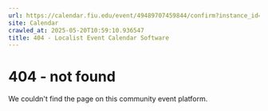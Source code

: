 ```yaml
---
url: https://calendar.fiu.edu/event/49489707459844/confirm?instance_id=49489707481360&return=https%3A%2F%2Fcalendar.fiu.edu%2Fmiami_beach_urban_studios_364
site: Calendar
crawled_at: 2025-05-20T10:59:10.936547
title: 404 - Localist Event Calendar Software
---
```


# 404 - not found
We couldn't find the page on this community event platform.
